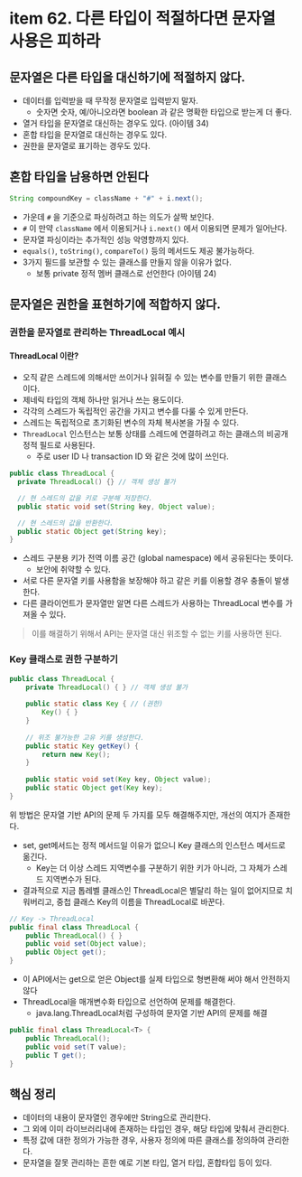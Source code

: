 # item 62. 다른 타입이 적절하다면 문자열 사용은 피하라

## 문자열은 다른 타입을 대신하기에 적절하지 않다.
- 데이터를 입력받을 때 무작정 문자열로 입력받지 말자.
    - 숫자면 숫자, 예/아니오라면 boolean 과 같은 명확한 타입으로 받는게 더 좋다.
- 열거 타입을 문자열로 대신하는 경우도 있다. (아이템 34)
- 혼합 타입을 문자열로 대신하는 경우도 있다.
- 권한을 문자열로 표기하는 경우도 있다.

## 혼합 타입을 남용하면 안된다
```java
String compoundKey = className + "#" + i.next();
```
- 가운데 `#` 을 기준으로 파싱하려고 하는 의도가 살짝 보인다.
- `#` 이 만약 `className` 에서 이용되거나 `i.next()` 에서 이용되면 문제가 일어난다.
- 문자열 파싱이라는 추가적인 성능 악영향까지 있다.
- `equals()`, `toString()`, `compareTo()` 등의 메서드도 제공 불가능하다.
- 3가지 필드를 보관할 수 있는 클래스를 만들지 않을 이유가 없다.
  - 보통 private 정적 멤버 클래스로 선언한다 (아이템 24)

## 문자열은 권한을 표현하기에 적합하지 않다.
### 권한을 문자열로 관리하는 ThreadLocal 예시
#### ThreadLocal 이란?
- 오직 같은 스레드에 의해서만 쓰이거나 읽혀질 수 있는 변수를 만들기 위한 클래스이다.
- 제네릭 타입의 객체 하나만 읽거나 쓰는 용도이다.
- 각각의 스레드가 독립적인 공간을 가지고 변수를 다룰 수 있게 만든다.
- 스레드는 독립적으로 초기화된 변수의 자체 복사본을 가질 수 있다.
- `ThreadLocal` 인스턴스는 보통 상태를 스레드에 연결하려고 하는 클래스의 비공개 정적 필드로 사용된다.
  - 주로 user ID 나 transaction ID 와 같은 것에 많이 쓰인다.

```java
public class ThreadLocal {
  private ThreadLocal() {} // 객체 생성 불가

  // 현 스레드의 값을 키로 구분해 저장한다.
  public static void set(String key, Object value);

  // 현 스레드의 값을 반환한다.
  public static Object get(String key);
}
```
- 스레드 구분용 키가 전역 이름 공간 (global namespace) 에서 공유된다는 뜻이다.
  - 보안에 취약할 수 있다.
- 서로 다른 문자열 키를 사용함을 보장해야 하고 같은 키를 이용할 경우 충돌이 발생한다.
- 다른 클라이언트가 문자열만 알면 다른 스레드가 사용하는 ThreadLocal 변수를 가져올 수 있다.

> 이를 해결하기 위해서 API는 문자열 대신 위조할 수 없는 키를 사용하면 된다.

### Key 클래스로 권한 구분하기
```java
public class ThreadLocal {
    private ThreadLocal() { } // 객체 생성 불가
    
    public static class Key { // (권한)
        Key() { }
    }
    
    // 위조 불가능한 고유 키를 생성한다.
    public static Key getKey() {
        return new Key();
    }
    
    public static void set(Key key, Object value);
    public static Object get(Key key);
}
```
위 방법은 문자열 기반 API의 문제 두 가지를 모두 해결해주지만, 개선의 여지가 존재한다.
- set, get메서드는 정적 메서드일 이유가 없으니 Key 클래스의 인스턴스 메서드로 옮긴다. 
  - Key는 더 이상 스레드 지역변수를 구분하기 위한 키가 아니라, 그 자체가 스레드 지역변수가 된다.
- 결과적으로 지금 톱레벨 클래스인 ThreadLocal은 별달리 하는 일이 없어지므로 치워버리고, 중첩 클래스 Key의 이름을 ThreadLocal로 바꾼다.

```java
// Key -> ThreadLocal
public final class ThreadLocal {
    public ThreadLocal() { }
	public void set(Object value);
    public Object get();
}
```
- 이 API에서는 get으로 얻은 Object를 실제 타입으로 형변환해 써야 해서 안전하지 않다
- ThreadLocal을 매개변수화 타입으로 선언하여 문제를 해결한다.
  - java.lang.ThreadLocal처럼 구성하여 문자열 기반 API의 문제를 해결

```java
public final class ThreadLocal<T> {
    public ThreadLocal();
    public void set(T value);
    public T get();
}
```


## 핵심 정리
- 데이터의 내용이 문자열인 경우에만 String으로 관리한다.
- 그 외에 이미 라이브러리내에 존재하는 타입인 경우, 해당 타입에 맞춰서 관리한다.
- 특정 값에 대한 정의가 가능한 경우, 사용자 정의에 따른 클래스를 정의하여 관리한다.
- 문자열을 잘못 관리하는 흔한 예로 기본 타입, 열거 타입, 혼합타입 등이 있다.
